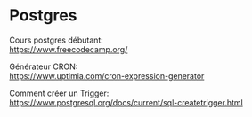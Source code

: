 # Postgres

Cours postgres débutant: \
https://www.freecodecamp.org/

Générateur CRON: \
https://www.uptimia.com/cron-expression-generator

Comment créer un Trigger: \
https://www.postgresql.org/docs/current/sql-createtrigger.html